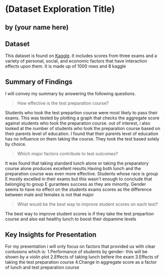# (Dataset Exploration Title)
## by (your name here)


## Dataset

This dataset is found on [Kaggle](https://www.kaggle.com/datasets/spscientist/students-performance-in-exams). It includes scores from three exams and a variety of personal, social, and economic factors that have interaction effects upon them. It is made up of 1000 rows and 8 kaggle

## Summary of Findings

I will convey my summary by answering the following questions.
>How effective is the test preparation course?

Students who took the test prepartion course were most likely to pass their exams. This was tested by plotting a graph that checks the aggregate score against students who took the preparation course. out of interest, i also looked at the number of students who took the preparation course based on their parents level of education. I found that their parents level of education has no influence on them taking the course. They took the test based solely by choice.

>Which major factors contribute to test outcomes?

It was found that taking standard lunch alone or taking the preparatory course alone produces excellent results.Having both lunch and the preparation course was even more effective. Students whose race is group E mostly excelled in their exams but this wasn't enough to conclude that belonging to group E gurantees success as they are minority. Gender seems to have no effect on the students exams scores as the difference between male and females is not that major

>What would be the best way to improve student scores on each test?

The best way to improve student scores is if they take the test prepartion course and also eat healthy lunch to boost their dopamine levels


## Key Insights for Presentation

For my presentation i will only focus on factors that provided us with clear conlusions which is:
1.Performance of students by gender- this will be shown by a violin plot
2.Effects of taking lunch befere the exam
3.Effects of taking the test preparation course
4.Change in aggregate score as a factor of lunch and test preparation course